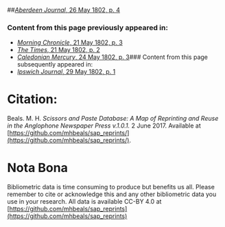 ##[*Aberdeen Journal*, 26 May 1802, p. 4](https://mhbeals.github.io/sap_html/Aberdeen-Journal/Aberdeen-Journal-26-May-1802-p-4)

### Content from this page previously appeared in:
+ [*Morning Chronicle*, 21 May 1802, p. 3](https://mhbeals.github.io/sap_html/Morning-Chronicle/Morning-Chronicle-21-May-1802-p-3)
+ [*The Times*, 21 May 1802, p. 2](https://mhbeals.github.io/sap_html/The-Times/The-Times-21-May-1802-p-2)
+ [*Caledonian Mercury*, 24 May 1802, p. 3](https://mhbeals.github.io/sap_html/Caledonian-Mercury/Caledonian-Mercury-24-May-1802-p-3)### Content from this page subsequently appeared in:
+ [*Ipswich Journal*, 29 May 1802, p. 1](https://mhbeals.github.io/sap_html/Ipswich-Journal/Ipswich-Journal-29-May-1802-p-1)
                    
# Citation: 

Beals. M. H. *Scissors and Paste Database: A Map of Reprinting and Reuse in the Anglophone Newspaper Press v.1.0.1.* 2 June 2017. Available at [https://github.com/mhbeals/sap_reprints/](https://github.com/mhbeals/sap_reprints/). 
                    
# Nota Bona

Bibliometric data is time consuming to produce but benefits us all. Please remember to cite or acknowledge this and any other bibliometric data you use in your research. All data is available CC-BY 4.0 at [https://github.com/mhbeals/sap_reprints](https://github.com/mhbeals/sap_reprints)